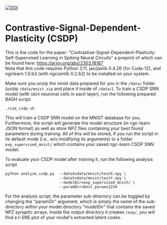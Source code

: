 [![DOI](https://zenodo.org/badge/798347724.svg)](https://zenodo.org/doi/10.5281/zenodo.11165561)

# Contrastive-Signal-Dependent-Plasticity (CSDP)

This is the code for the paper:
"Contrastive-Signal-Dependent-Plasticity: Self-Supervised Learning in Spiking Neural Circuits"
a preprint of which can be found here:
https://arxiv.org/abs/2303.18187 <br>
Note that this code requires Python 3.11, jax/jaxlib 0.4.26 (for Cuda-12), and 
ngclearn 1.0.b3 (with ngcsimlib 0.2.b2) to be installed on your system.

Make sure you unzip the mnist data prepared for you in the `/data/` folder
(unzip `/data/mnist.zip` and place it inside of `/data/`).
To train a CSDP SNN model (with `1024` neuronal cells in each layer), run the
following prepared BASH script:
```console
./sim_csdp.sh
```

This will train a CSDP SNN model on the MNIST database for you.
Furthermore, the script will generate the model structure (in ngc-learn JSON format) as well as
store NPZ files containing your best found parameters during training. All of this
will be stored, if you run the script in its default mode (i.e., w/o modifying
its arguments) to a folder `exp_supervised_mnist/` which contains your saved
ngc-learn CSDP SNN model.

To evaluate your CSDP model after training it, run the following analysis script
```console
python analyze_csdp.py  --dataX=data/mnist/testX.npy \
                        --dataY=data/mnist/testY.npy \
                        --modelDir=exp_supervised_mnist/ \
                        --paramDir=best_params1234
```

For the analysis script, the parameter sub-directory can be toggled by changing
the "paramDir" argument, which is simply the name of the sub-directory within
your model directory "modelDir" that contains the saved NPZ synaptic arrays.
Inside the output directory it creates `/exp/`, you will find a t-SNE plot
of your model's extracted latent codes.
